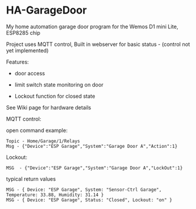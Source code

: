 # HA-GarageDoor
My home automation garage door program for the Wemos D1 mini Lite, ESP8285 chip

Project uses MQTT control, Built in webserver for basic status - (control not yet implemented)

Features:

* door access

* limit switch state monitoring on door

* Lockout function for closed state


See Wiki page for hardware details


MQTT control:

open command example:

	Topic - Home/Garage/1/Relays
	Msg - {"Device":"ESP Garage","System":"Garage Door A","Action":1}


Lockout:

	MSG  - {"Device":"ESP Garage","System":"Garage Door A","LockOut":1}


typical return values

	MSG - { Device: "ESP Garage", System: "Sensor-Ctrl Garage", Temperature: 33.88, Humidity: 31.14 }
	MSG - { Device: "ESP Garage", Status: "Closed", Lockout: "on" }
